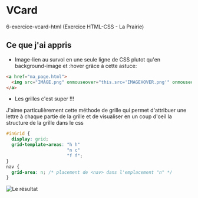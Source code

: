 # VCard
6-exercice-vcard-html (Exercice HTML-CSS - La Prairie)

## Ce que j'ai appris

* Image-lien au survol en une seule ligne de CSS plutot qu'en background-image et :hover grâce à cette astuce:


```html
<a href="ma_page.html">
  <img src="IMAGE.png" onmouseover="this.src='IMAGEHOVER.png'" onmouseout="this.src='IMAGE.png'" />
</a>
```


* Les grilles c'est super !!!

J'aime particulièrement cette méthode de grille qui permet d'attribuer une lettre à chaque partie de la grille et de visualiser en un coup d'oeil la structure de la grille dans le css


```css
#inGrid {
  display: grid;
  grid-template-areas: "h h"
                       "n c"
                       "f f";
}
nav {
  grid-area: n; /* placement de <nav> dans l'emplacement "n" */
}
```


![Le résultat](https://www.alsacreations.com/xmedia/doc/original/grid-03.png)

